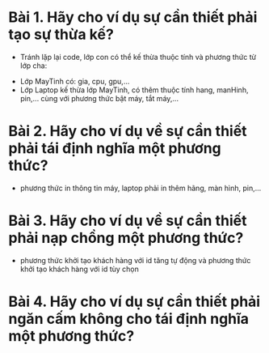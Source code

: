# Bài 1. Hãy cho ví dụ sự cần thiết phải tạo sự thừa kế?
- Tránh lặp lại code, lớp con có thể kế thừa thuộc tính và phương thức từ lớp cha:
+ Lớp MayTinh có: gia, cpu, gpu,...
+ Lớp Laptop kế thừa lớp MayTinh, có thêm thuộc tính hang, manHinh, pin,... cùng với phương thức bật máy, tắt máy,...

# Bài 2. Hãy cho ví dụ về sự cần thiết phải tái định nghĩa một phương thức?
- phương thức in thông tin máy, laptop phải in thêm hãng, màn hình, pin,...

# Bài 3. Hãy cho ví dụ về sự cần thiết phải nạp chồng một phương thức?
- phương thức khởi tạo khách hàng với id tăng tự động và phương thức khởi tạo khách hàng với id tùy chọn

# Bài 4. Hãy cho ví dụ sự cần thiết phải ngăn cấm không cho tái định nghĩa một phương thức?
